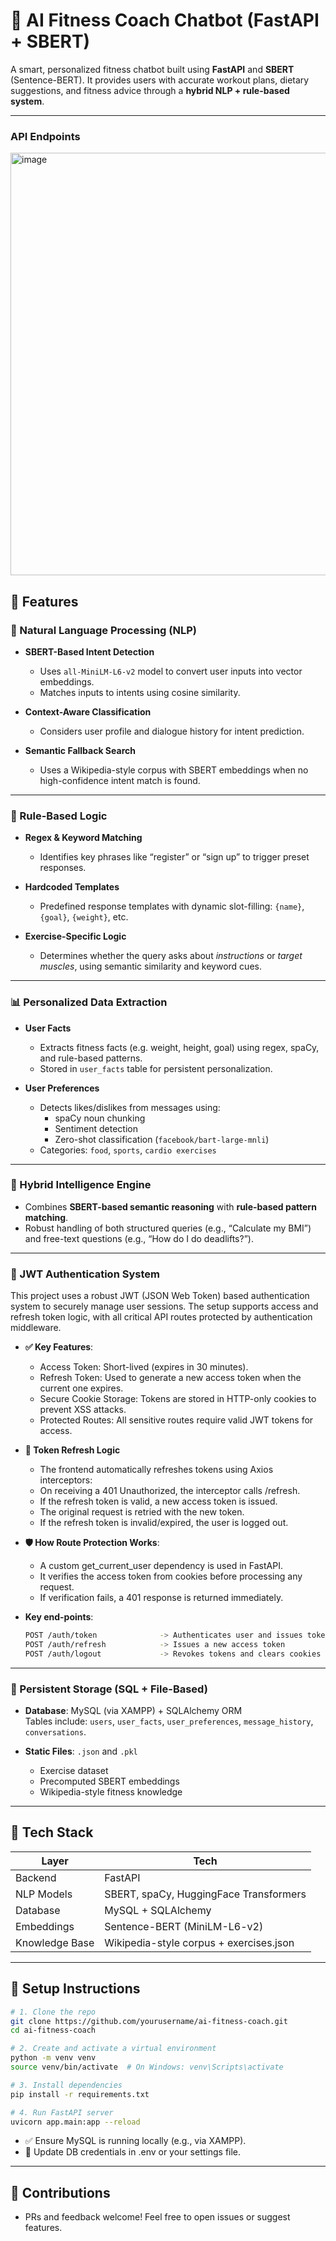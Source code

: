 # 🧠 AI Fitness Coach Chatbot (FastAPI + SBERT)

A smart, personalized fitness chatbot built using **FastAPI** and **SBERT** (Sentence-BERT). It provides users with accurate workout plans, dietary suggestions, and fitness advice through a **hybrid NLP + rule-based system**.

---
### API Endpoints
<img width="676" alt="image" src="https://github.com/user-attachments/assets/e324784d-a618-4fc2-8709-109923bf1686" />

## 🚀 Features

### 🧠 Natural Language Processing (NLP)

- **SBERT-Based Intent Detection**
  - Uses `all-MiniLM-L6-v2` model to convert user inputs into vector embeddings.
  - Matches inputs to intents using cosine similarity.

- **Context-Aware Classification**
  - Considers user profile and dialogue history for intent prediction.

- **Semantic Fallback Search**
  - Uses a Wikipedia-style corpus with SBERT embeddings when no high-confidence intent match is found.

---

### 🔧 Rule-Based Logic

- **Regex & Keyword Matching**
  - Identifies key phrases like “register” or “sign up” to trigger preset responses.

- **Hardcoded Templates**
  - Predefined response templates with dynamic slot-filling: `{name}`, `{goal}`, `{weight}`, etc.

- **Exercise-Specific Logic**
  - Determines whether the query asks about *instructions* or *target muscles*, using semantic similarity and keyword cues.

---

### 📊 Personalized Data Extraction

- **User Facts**
  - Extracts fitness facts (e.g. weight, height, goal) using regex, spaCy, and rule-based patterns.
  - Stored in `user_facts` table for persistent personalization.

- **User Preferences**
  - Detects likes/dislikes from messages using:
    - spaCy noun chunking
    - Sentiment detection
    - Zero-shot classification (`facebook/bart-large-mnli`)
  - Categories: `food`, `sports`, `cardio exercises`

---

### 🧠 Hybrid Intelligence Engine

- Combines **SBERT-based semantic reasoning** with **rule-based pattern matching**.
- Robust handling of both structured queries (e.g., “Calculate my BMI”) and free-text questions (e.g., “How do I do deadlifts?”).

---

### 🔐 JWT Authentication System
This project uses a robust JWT (JSON Web Token) based authentication system to securely manage user sessions. The setup supports access and refresh token logic, with all critical API routes protected by authentication middleware.

- **✅ Key Features**:
  - Access Token: Short-lived (expires in 30 minutes).
  - Refresh Token: Used to generate a new access token when the current one expires.
  - Secure Cookie Storage: Tokens are stored in HTTP-only cookies to prevent XSS attacks.
  - Protected Routes: All sensitive routes require valid JWT tokens for access.

- **🔁 Token Refresh Logic**
  - The frontend automatically refreshes tokens using Axios interceptors:
  - On receiving a 401 Unauthorized, the interceptor calls /refresh.
  - If the refresh token is valid, a new access token is issued.
  - The original request is retried with the new token.
  - If the refresh token is invalid/expired, the user is logged out.

- **🛡 How Route Protection Works**:
  - A custom get_current_user dependency is used in FastAPI.
  - It verifies the access token from cookies before processing any request.
  - If verification fails, a 401 response is returned immediately.

- **Key end-points**:
  ```bash
  POST /auth/token              -> Authenticates user and issues tokens
  POST /auth/refresh            -> Issues a new access token
  POST /auth/logout             -> Revokes tokens and clears cookies
---

### 💾 Persistent Storage (SQL + File-Based)

- **Database**: MySQL (via XAMPP) + SQLAlchemy ORM  
  Tables include: `users`, `user_facts`, `user_preferences`, `message_history`, `conversations`.

- **Static Files**: `.json` and `.pkl`  
  - Exercise dataset  
  - Precomputed SBERT embeddings  
  - Wikipedia-style fitness knowledge

---

## 📁 Tech Stack

| Layer        | Tech                                  |
|--------------|---------------------------------------|
| Backend      | FastAPI                               |
| NLP Models   | SBERT, spaCy, HuggingFace Transformers|
| Database     | MySQL + SQLAlchemy                    |
| Embeddings   | Sentence-BERT (MiniLM-L6-v2)          |
| Knowledge Base | Wikipedia-style corpus + exercises.json |

---

## 🧪 Setup Instructions

```bash
# 1. Clone the repo
git clone https://github.com/yourusername/ai-fitness-coach.git
cd ai-fitness-coach

# 2. Create and activate a virtual environment
python -m venv venv
source venv/bin/activate  # On Windows: venv\Scripts\activate

# 3. Install dependencies
pip install -r requirements.txt

# 4. Run FastAPI server
uvicorn app.main:app --reload
```
- ✅ Ensure MySQL is running locally (e.g., via XAMPP).
 - 🔐 Update DB credentials in .env or your settings file.

---

## 🤝 Contributions 
  - PRs and feedback welcome! Feel free to open issues or suggest features.


